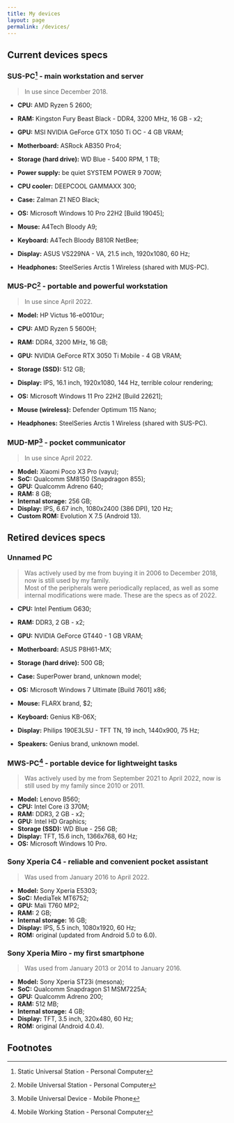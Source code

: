 ```yaml
---
title: My devices
layout: page
permalink: /devices/
---
```


## Current devices specs

### SUS-PC[^sus-pc] - main workstation and server

> In use since December 2018.

- **CPU:** AMD Ryzen 5 2600;
- **RAM:** Kingston Fury Beast Black - DDR4, 3200 MHz, 16 GB - x2;
- **GPU:** MSI NVIDIA GeForce GTX 1050 Ti OC - 4 GB VRAM;
- **Motherboard:** ASRock AB350 Pro4;
- **Storage (hard drive):** WD Blue - 5400 RPM, 1 TB;
- **Power supply:** be quiet SYSTEM POWER 9 700W;
- **CPU cooler:** DEEPCOOL GAMMAXX 300;
- **Case:** Zalman Z1 NEO Black;
- **OS:** Microsoft Windows 10 Pro 22H2 [Build 19045];

- **Mouse:** A4Tech Bloody A9;
- **Keyboard:** A4Tech Bloody B810R NetBee;
- **Display:** ASUS VS229NA - VA, 21.5 inch, 1920x1080, 60 Hz;
- **Headphones:** SteelSeries Arctis 1 Wireless (shared with MUS-PC).

### MUS-PC[^mus-pc] - portable and powerful workstation

> In use since April 2022.

- **Model:** HP Victus 16-e0010ur;
- **CPU:** AMD Ryzen 5 5600H;
- **RAM:** DDR4, 3200 MHz, 16 GB;
- **GPU:** NVIDIA GeForce RTX 3050 Ti Mobile - 4 GB VRAM;
- **Storage (SSD):** 512 GB;
- **Display:** IPS, 16.1 inch, 1920x1080, 144 Hz, terrible colour rendering;
- **OS:** Microsoft Windows 11 Pro 22H2 [Build 22621];

- **Mouse (wireless):** Defender Optimum 115 Nano;
- **Headphones:** SteelSeries Arctis 1 Wireless (shared with SUS-PC).

### MUD-MP[^mud-mp] - pocket communicator

> In use since April 2022.

- **Model:** Xiaomi Poco X3 Pro (vayu);
- **SoC:** Qualcomm SM8150 (Snapdragon 855);
- **GPU:** Qualcomm Adreno 640;
- **RAM:** 8 GB;
- **Internal storage:** 256 GB;
- **Display:** IPS, 6.67 inch, 1080x2400 (386 DPI), 120 Hz;
- **Custom ROM:** Evolution X 7.5 (Android 13).

## Retired devices specs

### Unnamed PC

> Was actively used by me from buying it in 2006 to December 2018, now is still used by my family.  
Most of the peripherals were periodically replaced, as well as some internal modifications were made. These are the specs as of 2022.

- **CPU:** Intel Pentium G630;
- **RAM:** DDR3, 2 GB - x2;
- **GPU:** NVIDIA GeForce GT440 - 1 GB VRAM;
- **Motherboard:** ASUS P8H61-MX;
- **Storage (hard drive):** 500 GB;
- **Case:** SuperPower brand, unknown model;
- **OS:** Microsoft Windows 7 Ultimate [Build 7601] x86;

- **Mouse:** FLARX brand, $2;
- **Keyboard:** Genius KB-06X;
- **Display:** Philips 190E3LSU - TFT TN, 19 inch, 1440x900, 75 Hz;
- **Speakers:** Genius brand, unknown model.

### MWS-PC[^mws-pc] - portable device for lightweight tasks

> Was actively used by me from September 2021 to April 2022, now is still used by my family since 2010 or 2011.

- **Model:** Lenovo B560;
- **CPU:** Intel Core i3 370M;
- **RAM:** DDR3, 2 GB - x2;
- **GPU:** Intel HD Graphics;
- **Storage (SSD):** WD Blue - 256 GB;
- **Display:** TFT, 15.6 inch, 1366x768, 60 Hz;
- **OS:** Microsoft Windows 10 Pro.

### Sony Xperia C4 - reliable and convenient pocket assistant

> Was used from January 2016 to April 2022.

- **Model:** Sony Xperia E5303;
- **SoC:** MediaTek MT6752;
- **GPU:** Mali T760 MP2;
- **RAM:** 2 GB;
- **Internal storage:** 16 GB;
- **Display:** IPS, 5.5 inch, 1080x1920, 60 Hz;
- **ROM:** original (updated from Android 5.0 to 6.0).

### Sony Xperia Miro - my first smartphone

> Was used from January 2013 or 2014 to January 2016.

- **Model:** Sony Xperia ST23i (mesona);
- **SoC:** Qualcomm Snapdragon S1 MSM7225A;
- **GPU:** Qualcomm Adreno 200;
- **RAM:** 512 MB;
- **Internal storage:** 4 GB;
- **Display:** TFT, 3.5 inch, 320x480, 60 Hz;
- **ROM:** original (Android 4.0.4).

## Footnotes

[^sus-pc]: Static Universal Station - Personal Computer
[^mus-pc]: Mobile Universal Station - Personal Computer
[^mud-mp]: Mobile Universal Device - Mobile Phone
[^mws-pc]: Mobile Working Station - Personal Computer
